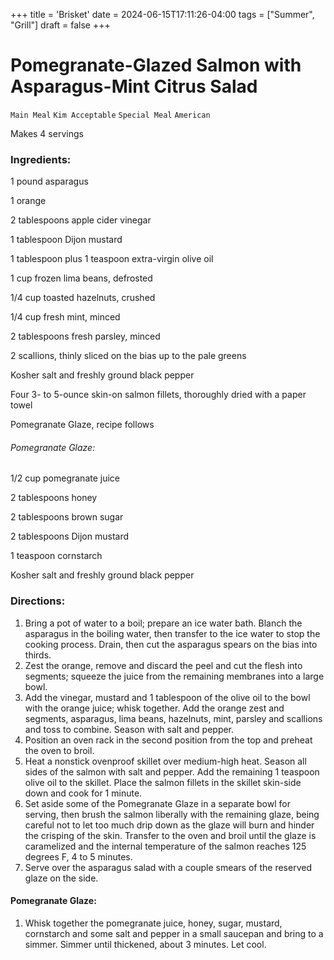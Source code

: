 +++
title = 'Brisket'
date = 2024-06-15T17:11:26-04:00
tags = ["Summer", "Grill"]
draft = false
+++
# Pomegranate-Glazed Salmon with Asparagus-Mint Citrus Salad

`Main Meal` `Kim Acceptable` `Special Meal` `American`

Makes 4 servings

### **Ingredients:**

1 pound asparagus

1 orange

2 tablespoons apple cider vinegar 

1 tablespoon Dijon mustard 

1 tablespoon plus 1 teaspoon extra-virgin olive oil 

1 cup frozen lima beans, defrosted 

1/4 cup toasted hazelnuts, crushed 

1/4 cup fresh mint, minced 

2 tablespoons fresh parsley, minced 

2 scallions, thinly sliced on the bias up to the pale greens

Kosher salt and freshly ground black pepper

Four 3- to 5-ounce skin-on salmon fillets, thoroughly dried with a paper towel 

Pomegranate Glaze, recipe follows

###### Pomegranate Glaze:

1/2 cup pomegranate juice

2 tablespoons honey 

2 tablespoons brown sugar 

2 tablespoons Dijon mustard

1 teaspoon cornstarch 

Kosher salt and freshly ground black pepper

### **Directions:**

1. Bring a pot of water to a boil; prepare an ice water bath. Blanch the asparagus in the boiling water, then transfer to the ice water to stop the cooking process. Drain, then cut the asparagus spears on the bias into thirds.
2. Zest the orange, remove and discard the peel and cut the flesh into segments; squeeze the juice from the remaining membranes into a large bowl.
3. Add the vinegar, mustard and 1 tablespoon of the olive oil to the bowl with the orange juice; whisk together. Add the orange zest and segments, asparagus, lima beans, hazelnuts, mint, parsley and scallions and toss to combine. Season with salt and pepper.
4. Position an oven rack in the second position from the top and preheat the oven to broil.
5. Heat a nonstick ovenproof skillet over medium-high heat. Season all sides of the salmon with salt and pepper. Add the remaining 1 teaspoon olive oil to the skillet. Place the salmon fillets in the skillet skin-side down and cook for 1 minute.
6. Set aside some of the Pomegranate Glaze in a separate bowl for serving, then brush the salmon liberally with the remaining glaze, being careful not to let too much drip down as the glaze will burn and hinder the crisping of the skin. Transfer to the oven and broil until the glaze is caramelized and the internal temperature of the salmon reaches 125 degrees F, 4 to 5 minutes.
7. Serve over the asparagus salad with a couple smears of the reserved glaze on the side.

#### Pomegranate Glaze:

1. Whisk together the pomegranate juice, honey, sugar, mustard, cornstarch and some salt and pepper in a small saucepan and bring to a simmer. Simmer until thickened, about 3 minutes. Let cool.
